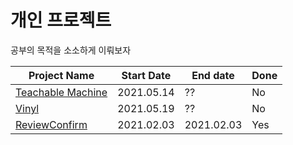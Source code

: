 # 개인 프로젝트

공부의 목적을 소소하게 이뤄보자



| Project Name                                      | Start Date | End date   | Done |
| ------------------------------------------------- | ---------- | ---------- | ---- |
| [Teachable Machine](./TeachableMachine/README.md) | 2021.05.14 | ??         | No   |
| [Vinyl](./Vinyl/README.md)                        | 2021.05.19 | ??         | No   |
| [ReviewConfirm](./ReviewConfirm)                  | 2021.02.03 | 2021.02.03 | Yes  |

